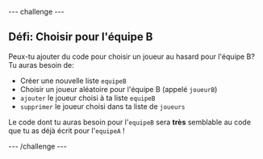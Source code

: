 --- challenge ---

## Défi: Choisir pour l'équipe B

Peux-tu ajouter du code pour choisir un joueur au hasard pour l'équipe B? Tu auras besoin de:

+ Créer une nouvelle liste `equipeB`
+ Choisir un joueur aléatoire pour l'équipe B (appelé `joueurB`)
+ `ajouter` le joueur choisi à ta liste `equipeB`
+ `supprimer` le joueur choisi dans ta liste de `joueurs`

Le code dont tu auras besoin pour l'`equipeB` sera **très** semblable au code que tu as déjà écrit pour l'`equipeA` !

--- /challenge ---